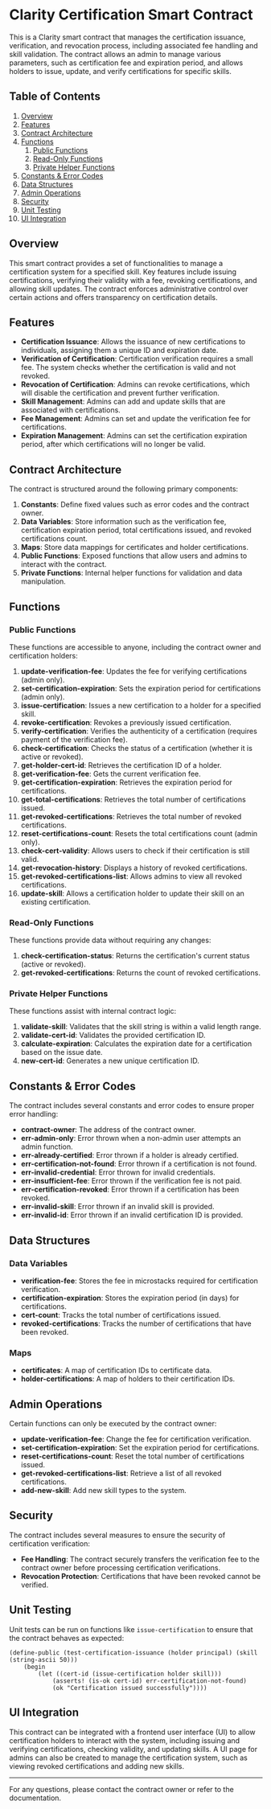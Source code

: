 # Clarity Certification Smart Contract

This is a Clarity smart contract that manages the certification issuance, verification, and revocation process, including associated fee handling and skill validation. The contract allows an admin to manage various parameters, such as certification fee and expiration period, and allows holders to issue, update, and verify certifications for specific skills.

## Table of Contents

1. [Overview](#overview)
2. [Features](#features)
3. [Contract Architecture](#contract-architecture)
4. [Functions](#functions)
    1. [Public Functions](#public-functions)
    2. [Read-Only Functions](#read-only-functions)
    3. [Private Helper Functions](#private-helper-functions)
5. [Constants & Error Codes](#constants--error-codes)
6. [Data Structures](#data-structures)
7. [Admin Operations](#admin-operations)
8. [Security](#security)
9. [Unit Testing](#unit-testing)
10. [UI Integration](#ui-integration)

## Overview

This smart contract provides a set of functionalities to manage a certification system for a specified skill. Key features include issuing certifications, verifying their validity with a fee, revoking certifications, and allowing skill updates. The contract enforces administrative control over certain actions and offers transparency on certification details.

## Features

- **Certification Issuance**: Allows the issuance of new certifications to individuals, assigning them a unique ID and expiration date.
- **Verification of Certification**: Certification verification requires a small fee. The system checks whether the certification is valid and not revoked.
- **Revocation of Certification**: Admins can revoke certifications, which will disable the certification and prevent further verification.
- **Skill Management**: Admins can add and update skills that are associated with certifications.
- **Fee Management**: Admins can set and update the verification fee for certifications.
- **Expiration Management**: Admins can set the certification expiration period, after which certifications will no longer be valid.

## Contract Architecture

The contract is structured around the following primary components:

1. **Constants**: Define fixed values such as error codes and the contract owner.
2. **Data Variables**: Store information such as the verification fee, certification expiration period, total certifications issued, and revoked certifications count.
3. **Maps**: Store data mappings for certificates and holder certifications.
4. **Public Functions**: Exposed functions that allow users and admins to interact with the contract.
5. **Private Functions**: Internal helper functions for validation and data manipulation.

## Functions

### Public Functions

These functions are accessible to anyone, including the contract owner and certification holders:

1. **update-verification-fee**: Updates the fee for verifying certifications (admin only).
2. **set-certification-expiration**: Sets the expiration period for certifications (admin only).
3. **issue-certification**: Issues a new certification to a holder for a specified skill.
4. **revoke-certification**: Revokes a previously issued certification.
5. **verify-certification**: Verifies the authenticity of a certification (requires payment of the verification fee).
6. **check-certification**: Checks the status of a certification (whether it is active or revoked).
7. **get-holder-cert-id**: Retrieves the certification ID of a holder.
8. **get-verification-fee**: Gets the current verification fee.
9. **get-certification-expiration**: Retrieves the expiration period for certifications.
10. **get-total-certifications**: Retrieves the total number of certifications issued.
11. **get-revoked-certifications**: Retrieves the total number of revoked certifications.
12. **reset-certifications-count**: Resets the total certifications count (admin only).
13. **check-cert-validity**: Allows users to check if their certification is still valid.
14. **get-revocation-history**: Displays a history of revoked certifications.
15. **get-revoked-certifications-list**: Allows admins to view all revoked certifications.
16. **update-skill**: Allows a certification holder to update their skill on an existing certification.

### Read-Only Functions

These functions provide data without requiring any changes:

1. **check-certification-status**: Returns the certification's current status (active or revoked).
2. **get-revoked-certifications**: Returns the count of revoked certifications.

### Private Helper Functions

These functions assist with internal contract logic:

1. **validate-skill**: Validates that the skill string is within a valid length range.
2. **validate-cert-id**: Validates the provided certification ID.
3. **calculate-expiration**: Calculates the expiration date for a certification based on the issue date.
4. **new-cert-id**: Generates a new unique certification ID.

## Constants & Error Codes

The contract includes several constants and error codes to ensure proper error handling:

- **contract-owner**: The address of the contract owner.
- **err-admin-only**: Error thrown when a non-admin user attempts an admin function.
- **err-already-certified**: Error thrown if a holder is already certified.
- **err-certification-not-found**: Error thrown if a certification is not found.
- **err-invalid-credential**: Error thrown for invalid credentials.
- **err-insufficient-fee**: Error thrown if the verification fee is not paid.
- **err-certification-revoked**: Error thrown if a certification has been revoked.
- **err-invalid-skill**: Error thrown if an invalid skill is provided.
- **err-invalid-id**: Error thrown if an invalid certification ID is provided.

## Data Structures

### Data Variables

- **verification-fee**: Stores the fee in microstacks required for certification verification.
- **certification-expiration**: Stores the expiration period (in days) for certifications.
- **cert-count**: Tracks the total number of certifications issued.
- **revoked-certifications**: Tracks the number of certifications that have been revoked.

### Maps

- **certificates**: A map of certification IDs to certificate data.
- **holder-certifications**: A map of holders to their certification IDs.

## Admin Operations

Certain functions can only be executed by the contract owner:

- **update-verification-fee**: Change the fee for certification verification.
- **set-certification-expiration**: Set the expiration period for certifications.
- **reset-certifications-count**: Reset the total number of certifications issued.
- **get-revoked-certifications-list**: Retrieve a list of all revoked certifications.
- **add-new-skill**: Add new skill types to the system.

## Security

The contract includes several measures to ensure the security of certification verification:

- **Fee Handling**: The contract securely transfers the verification fee to the contract owner before processing certification verifications.
- **Revocation Protection**: Certifications that have been revoked cannot be verified.

## Unit Testing

Unit tests can be run on functions like `issue-certification` to ensure that the contract behaves as expected:

```clarity
(define-public (test-certification-issuance (holder principal) (skill (string-ascii 50)))
    (begin
        (let ((cert-id (issue-certification holder skill)))
            (asserts! (is-ok cert-id) err-certification-not-found)
            (ok "Certification issued successfully"))))
```

## UI Integration

This contract can be integrated with a frontend user interface (UI) to allow certification holders to interact with the system, including issuing and verifying certifications, checking validity, and updating skills. A UI page for admins can also be created to manage the certification system, such as viewing revoked certifications and adding new skills.

---

For any questions, please contact the contract owner or refer to the documentation.